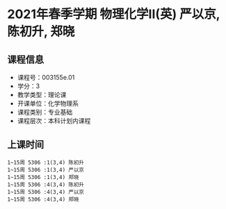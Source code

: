 # 2021年春季学期 物理化学II(英) 严以京, 陈初升, 郑晓






## 课程信息

- 课程号：003155e.01
- 学分：3
- 教学类型：理论课
- 开课单位：化学物理系
- 课程类别：专业基础
- 课程层次：本科计划内课程

## 上课时间

```
1~15周 5306 :1(3,4) 陈初升
1~15周 5306 :1(3,4) 严以京
1~15周 5306 :1(3,4) 郑晓
1~15周 5306 :4(3,4) 陈初升
1~15周 5306 :4(3,4) 严以京
1~15周 5306 :4(3,4) 郑晓
```

